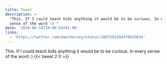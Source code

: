 ```yaml
---
title: Tweet
description: >-
  "This. If I could teach kids anything it would be to be curious. In every
  sense of the word :) "
date: '2018-06-14T19:06:54+01:00'
links:
  - 'https://twitter.com/dancharvey/status/1007292594370629634'
---
```

This. If I could teach kids anything it would be to be curious. In every sense of the word :) 
      {{< tweet 2 0 >}}
    
